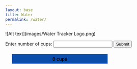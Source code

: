```yaml
---
layout: base
title: Water 
permalink: /water/
---
```

![Alt text](images/Water Tracker Logo.png)
<html lang="en">
<head>
    <meta charset="UTF-8">
    <meta name="viewport" content="width=device-width, initial-scale=1.0">
    <style>
        #progress-bar-container {
            width: 300px;
            height: 30px;
            border: 1px solid #ccc;
            margin: 20px;
            position: relative;
            overflow: hidden;
        }
        #progress-bar {
            height: 100%;
            background-color: #0a4dab;
            transition: width 0.9s ease-in-out;
        }
        #progress-text {
            position: absolute;
            top: 50%;
            left: 50%;
            transform: translate(-50%, -50%);
            color: #000;
            font-weight: bold;
        }
        #cup-info {
            margin-top: 10px;
        }
    </style>
</head>
<body>
    <div class="purple-form">
        <label for="cupInput">Enter number of cups: </label>
        <input type="number" id="cupInput" min="0">
        <input type="submit" onclick="updateProgressBar()" value="Submit">
    </div>
    <div id="progress-bar-container">
        <div id="progress-bar"></div>
        <div id="progress-text">0 cups</div>
    </div>
    <div id="cup-info"></div>
    <script src="https://cdn.jsdelivr.net/canvas-confetti/0.5.3/canvas-confetti.min.js"></script>
    <script>
        let totalCups = 0;
        function updateProgressBar() {
            const inputElement = document.getElementById('cupInput');
            const progressBar = document.getElementById('progress-bar');
            const progressText = document.getElementById('progress-text');
            const cupInfo = document.getElementById('cup-info');
            const maxCups = 10;
            const cups = parseInt(inputElement.value);
            if (!isNaN(cups) && cups >= 0 && cups <= maxCups) {
                totalCups += cups;
                const percentage = (totalCups / maxCups) * 100;
                progressBar.style.width = percentage + '%';
                progressText.innerText = totalCups + ' cups';
                if (totalCups >= 8) {
                    progressBar.style.width = '100%';
                }
                cupInfo.innerText = 'You have drank ' + totalCups + ' cups.';
                inputElement.value = '';
            }
        }
    </script>
</body>
</html>
